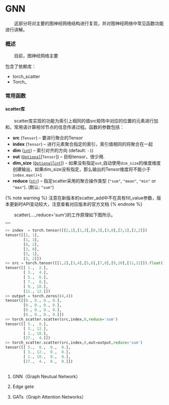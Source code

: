 # GNN

&emsp;&emsp;这部分将对主要的图神经网络结构进行复现，并对图神经网络中常见函数功能进行讲解。

### 概述

&emsp;&emsp;目前，图神经网络主要

包含了依赖库：

- torch_scatter
- Torch_



### 常用函数

#### scatter库

&emsp;&emsp;scatter库实现的功能为索引上相同的值src矩阵中对应的位置的元素进行加和，常用语计算相邻节点的信息传递过程。函数的参数包括：

- **src** (`Tensor`) – 要进行聚合的Tensor
- **index** (`Tensor`) – 进行元素聚合指定的索引，索引值相同的将聚合在一起
- **dim** ([`int`](https://docs.python.org/3/library/functions.html#int)) – 索引对齐的方向 (default: `-1`)
- **out** ([`Optional`](https://docs.python.org/3/library/typing.html#typing.Optional)[`Tensor`]) – 目标tensor，很少用.
- **dim_size** ([`Optional`](https://docs.python.org/3/library/typing.html#typing.Optional)[[`int`](https://docs.python.org/3/library/functions.html#int)]) – 如果没有指定`out`,自动使用`dim_size`的维度维度创建输出，如果dim_size没有指定，那么输出的Tensor维度将不能小于`index.max()+1`
- **reduce** ([`str`](https://docs.python.org/3/library/stdtypes.html#str)) – 指定scatter采用的聚合操作类型 (`"sum"`, `"mean"`, `"min"` or `"max"`). (默认: `"sum"`)

{% note  warning %}
注意在新版本的scatter_add中不在具有fill_value参数，版本更新时API变动较大，注意查看对应版本的官方文档
{% endnote %}

&emsp;&emsp;scatter(....,reduce='sum')的工作原理如下图所示。

<img src="https://raw.githubusercontent.com/AnchoretY/images/master/blog/image.czlizeelbx4.png" alt="image" style="zoom:30%;" />

~~~python
>> index  = torch.tensor([[2,1],[1,3],[0,2],[3,0],[3,1],[3,2]])
tensor([[2, 1],
        [1, 3],
        [0, 2],
        [3, 0],
        [3, 1],
        [3, 2]])
>> src = torch.tensor([[1,2],[3,4],[5,6],[7,8],[9,10],[11,12]]).float()
tensor([[ 1.,  2.],
        [ 3.,  4.],
        [ 5.,  6.],
        [ 7.,  8.],
        [ 9., 10.],
        [11., 12.]])
>> output = torch.zeros((4,4))
tensor([[0., 0., 0., 0.],
        [0., 0., 0., 0.],
        [0., 0., 0., 0.],
        [0., 0., 0., 0.]])
>> torch_scatter.scatter(src,index,0,reduce='sum')
tensor([[ 5.,  8.],
        [ 3., 12.],
        [ 1., 18.],
        [27.,  4.]])
>> torch_scatter.scatter(src,index,0,out=output,reduce='sum')
tensor([[ 5.,  8.,  0.,  0.],
        [ 3., 12.,  0.,  0.],
        [ 1., 18.,  0.,  0.],
        [27.,  4.,  0.,  0.]])
  
~~~

1. GNN（Graph Neutual Network）

2. Edge gete

3. GATs（Graph Attention Networks）

   





